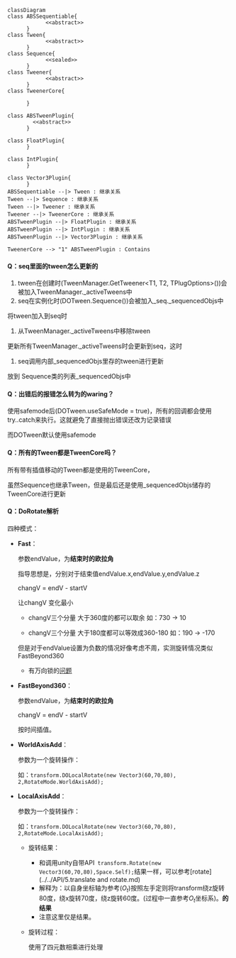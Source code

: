 ```mermaid
classDiagram
class ABSSequentiable{
			<<abstract>>
      }
class Tween{
			<<abstract>>
      }
class Sequence{
			<<sealed>>
      }
class Tweener{
			<<abstract>>
      }
class TweenerCore{

      }

class ABSTweenPlugin{
		<<abstract>>
      }

class FloatPlugin{
      }

class IntPlugin{
      }

class Vector3Plugin{
      }
ABSSequentiable --|> Tween : 继承关系
Tween --|> Sequence : 继承关系
Tween --|> Tweener : 继承关系
Tweener --|> TweenerCore : 继承关系
ABSTweenPlugin --|> FloatPlugin : 继承关系
ABSTweenPlugin --|> IntPlugin : 继承关系
ABSTweenPlugin --|> Vector3Plugin : 继承关系

TweenerCore --> "1" ABSTweenPlugin : Contains
```

#### Q：seq里面的tween怎么更新的

1. tween在创建时(TweenManager.GetTweener<T1, T2, TPlugOptions>())会被加入TweenManager.\_activeTweens中
2. seq在实例化时(DOTween.Sequence())会被加入\_seq._sequencedObjs中

将tween加入到seq时

1. 从TweenManager._activeTweens中移除tween

更新所有TweenManager.\_activeTweens时会更新到seq，这时

1. seq调用内部_sequencedObjs里存的tween进行更新

放到 Sequence类的列表_sequencedObjs中

#### Q：出错后的报错怎么转为的waring？

使用safemode后(DOTween.useSafeMode = true)，所有的回调都会使用try..catch来执行。这就避免了直接抛出错误还改为记录错误

而DOTween默认使用safemode

#### Q：所有的Tween都是TweenCore吗？

所有带有插值移动的Tween都是使用的TweenCore，

虽然Sequence也继承Tween，但是最后还是使用\_sequencedObjs储存的TweenCore进行更新

#### Q：DoRotate解析

四种模式：

* **Fast**：

  参数endValue，为**结束时的欧拉角**

  指导思想是，分别对于结束值endValue.x,endValue.y,endValue.z

  changV = endV - startV

  让changV 变化最小

  * changV三个分量 大于360度的都可以取余  如：730 -> 10

  * changV三个分量  大于180度都可以等效成360-180     如：190 -> -170

  但是对于endValue设置为负数的情况好像考虑不周，实测旋转情况类似FastBeyond360

  * 有万向锁的[问题](1.DOTween.md)

* **FastBeyond360**：

  参数endValue，为**结束时的欧拉角**

  changV  =  endV - startV

  按时间插值。 

* **WorldAxisAdd**：

  参数为一个旋转操作：

  如：`transform.DOLocalRotate(new Vector3(60,70,80), 2,RotateMode.WorldAxisAdd);`

  

* **LocalAxisAdd**：

  参数为一个旋转操作：

  如：`transform.DOLocalRotate(new Vector3(60,70,80), 2,RotateMode.LocalAxisAdd);`

  * 旋转结果：
    * 和调用unity自带API` transform.Rotate(new Vector3(60,70,80),Space.Self);`结果一样，可以参考[rotate](../../API/5.translate and rotate.md)
    * 解释为：以自身坐标轴为参考($O_t$)按照左手定则将transform绕z旋转80度，绕x旋转70度，绕z旋转60度。(过程中一直参考$O_t$坐标系)。**的结果**
    * 注意这里仅是结果。

  * 旋转过程：

    使用了四元数相乘进行处理

  

  

  

  



